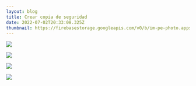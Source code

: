 ```yaml
---
layout: blog
title: Crear copia de seguridad
date: 2022-07-02T20:33:08.325Z
thumbnail: https://firebasestorage.googleapis.com/v0/b/im-pe-photo.appspot.com/o/pe-google-photos-mobile%2FGoogle%20Fotos%20(3).png?alt=media&token=7c7fb615-c494-4e04-b121-990eb42c553e
---
```

![](https://firebasestorage.googleapis.com/v0/b/im-pe-photo.appspot.com/o/pe-google-photos-mobile%2FGoogle%20Fotos%20(3).png?alt=media&token=7c7fb615-c494-4e04-b121-990eb42c553e)

![](https://firebasestorage.googleapis.com/v0/b/im-pe-photo.appspot.com/o/pe-google-photos-mobile%2F1.png?alt=media&token=8504d6f1-38a9-4793-8261-be620ac1cad2)

![](https://firebasestorage.googleapis.com/v0/b/im-pe-photo.appspot.com/o/pe-google-photos-mobile%2F2.png?alt=media&token=e9237faf-6456-46b9-a84c-e4112c14ef65)

![](https://firebasestorage.googleapis.com/v0/b/im-pe-photo.appspot.com/o/pe-google-photos-mobile%2F3.png?alt=media&token=f4d907de-a921-4e3b-b6ff-22984416bd15)